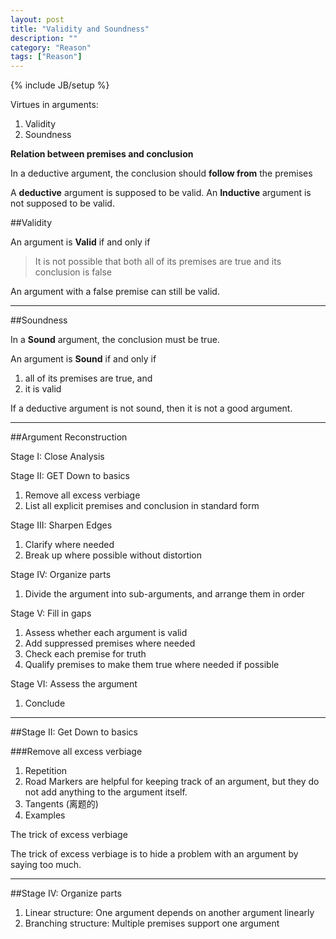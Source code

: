 ```yaml
---
layout: post
title: "Validity and Soundness"
description: ""
category: "Reason"
tags: ["Reason"]
---
```

{% include JB/setup %}

<!--more-->

Virtues in arguments:

1. Validity
2. Soundness

**Relation between premises and conclusion**

In a deductive argument, the conclusion should **follow from** the premises

A **deductive** argument is supposed to be valid.
An **Inductive** argument is not supposed to be valid.

##Validity

An argument is **Valid** if and only if 

> It is not possible that both all of its premises are true and its conclusion is false

An argument with a false premise can still be valid.

---

##Soundness

In a **Sound** argument, the conclusion must be true.

An argument is **Sound** if and only if 

1. all of its premises are true, and
2. it is valid

If a deductive argument is not sound, then it is not a good argument.

---

##Argument Reconstruction

Stage I: Close Analysis

Stage II: GET Down to basics

1. Remove all excess verbiage 
2. List all explicit premises and conclusion in standard form

Stage III: Sharpen Edges

1. Clarify where needed
2. Break up where possible without distortion

Stage IV: Organize parts
	
1. Divide the argument into sub-arguments, and arrange them in order 

Stage V: Fill in gaps

1. Assess whether each argument is valid 
2. Add suppressed premises where needed 
3. Check each premise for truth 
4. Qualify premises to make them true where needed if possible 

Stage VI: Assess the argument 
	
1. Conclude



---

##Stage II: Get Down to basics

###Remove all excess verbiage

1. Repetition
2. Road Markers are helpful for keeping track of an argument, but they do not add anything
to the argument itself.
3. Tangents (离题的)
4. Examples

The trick of excess verbiage

The trick of excess verbiage is to hide a problem with an argument by 
saying too much.

---

##Stage IV: Organize parts 

1. Linear structure: One argument depends on another argument linearly
2. Branching structure: Multiple premises support one argument

